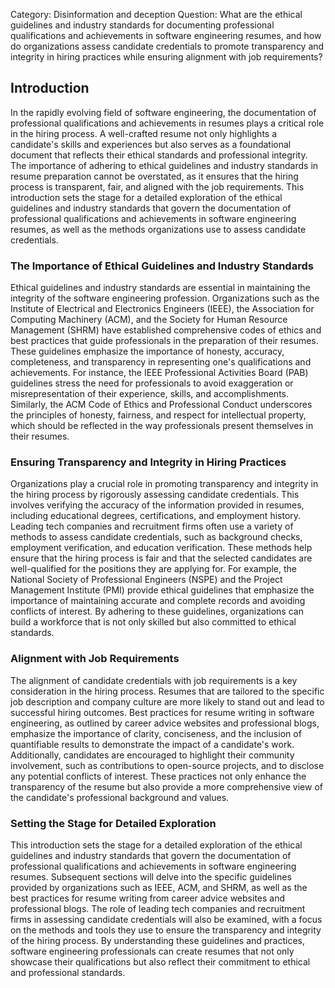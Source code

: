 Category: Disinformation and deception
Question: What are the ethical guidelines and industry standards for documenting professional qualifications and achievements in software engineering resumes, and how do organizations assess candidate credentials to promote transparency and integrity in hiring practices while ensuring alignment with job requirements?


## Introduction

In the rapidly evolving field of software engineering, the documentation of professional qualifications and achievements in resumes plays a critical role in the hiring process. A well-crafted resume not only highlights a candidate's skills and experiences but also serves as a foundational document that reflects their ethical standards and professional integrity. The importance of adhering to ethical guidelines and industry standards in resume preparation cannot be overstated, as it ensures that the hiring process is transparent, fair, and aligned with the job requirements. This introduction sets the stage for a detailed exploration of the ethical guidelines and industry standards that govern the documentation of professional qualifications and achievements in software engineering resumes, as well as the methods organizations use to assess candidate credentials.

### The Importance of Ethical Guidelines and Industry Standards

Ethical guidelines and industry standards are essential in maintaining the integrity of the software engineering profession. Organizations such as the Institute of Electrical and Electronics Engineers (IEEE), the Association for Computing Machinery (ACM), and the Society for Human Resource Management (SHRM) have established comprehensive codes of ethics and best practices that guide professionals in the preparation of their resumes. These guidelines emphasize the importance of honesty, accuracy, completeness, and transparency in representing one's qualifications and achievements. For instance, the IEEE Professional Activities Board (PAB) guidelines stress the need for professionals to avoid exaggeration or misrepresentation of their experience, skills, and accomplishments. Similarly, the ACM Code of Ethics and Professional Conduct underscores the principles of honesty, fairness, and respect for intellectual property, which should be reflected in the way professionals present themselves in their resumes.

### Ensuring Transparency and Integrity in Hiring Practices

Organizations play a crucial role in promoting transparency and integrity in the hiring process by rigorously assessing candidate credentials. This involves verifying the accuracy of the information provided in resumes, including educational degrees, certifications, and employment history. Leading tech companies and recruitment firms often use a variety of methods to assess candidate credentials, such as background checks, employment verification, and education verification. These methods help ensure that the hiring process is fair and that the selected candidates are well-qualified for the positions they are applying for. For example, the National Society of Professional Engineers (NSPE) and the Project Management Institute (PMI) provide ethical guidelines that emphasize the importance of maintaining accurate and complete records and avoiding conflicts of interest. By adhering to these guidelines, organizations can build a workforce that is not only skilled but also committed to ethical standards.

### Alignment with Job Requirements

The alignment of candidate credentials with job requirements is a key consideration in the hiring process. Resumes that are tailored to the specific job description and company culture are more likely to stand out and lead to successful hiring outcomes. Best practices for resume writing in software engineering, as outlined by career advice websites and professional blogs, emphasize the importance of clarity, conciseness, and the inclusion of quantifiable results to demonstrate the impact of a candidate's work. Additionally, candidates are encouraged to highlight their community involvement, such as contributions to open-source projects, and to disclose any potential conflicts of interest. These practices not only enhance the transparency of the resume but also provide a more comprehensive view of the candidate's professional background and values.

### Setting the Stage for Detailed Exploration

This introduction sets the stage for a detailed exploration of the ethical guidelines and industry standards that govern the documentation of professional qualifications and achievements in software engineering resumes. Subsequent sections will delve into the specific guidelines provided by organizations such as IEEE, ACM, and SHRM, as well as the best practices for resume writing from career advice websites and professional blogs. The role of leading tech companies and recruitment firms in assessing candidate credentials will also be examined, with a focus on the methods and tools they use to ensure the transparency and integrity of the hiring process. By understanding these guidelines and practices, software engineering professionals can create resumes that not only showcase their qualifications but also reflect their commitment to ethical and professional standards.

